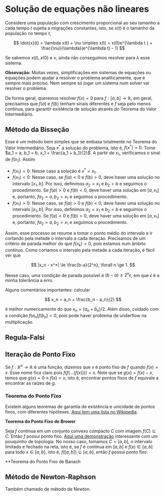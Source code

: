 # Solução de equações não lineares 

Considere uma população com crescimento proporcional ao seu tamanho a cada
tempo $t$ sujeita a migrações constantes, isto, se $x(t)$ é o tamanho da
população no tempo $t$,

$$
\dot{x}(t) = \lambda x(t) + \nu \implies x(t) = x(0)e^{\lambda t } +
\frac{\nu}{\lambda}(e^{\lambda t} - 1)
$$

Se sabemos $x(t), x(0)$ e $\nu$, ainda não conseguimos resolver para $\lambda$
esse sistema. 

**Obsevação:** Muitas vezes, simplificações em sistemas de equações ou
equações podem ajudar a resolver o problema analiticamente, que é sempre mais
preciso. Nem sempre só jogar um sistema num solver vai resolver o problema. 

De forma geral, queremos resolver $f(x) = 0$ para $f : [a,b] \to \mathbb{R}$,
em geral, precisamos que $f(a)$ e $f(b)$ tenham sinais diferentes e $f$ seja
pelo menos contínua, para garantir existência de solução através do Teorema do
Valor Intermediário. 

## Método da Bisseção 

Esse é um método bem simples que se embasa totalmente no Teorema do Valor
Intermediário. Seja $x^*$ a solução do problema, isto é, $f(x^*) = 0$. Tome $a_1 = a, b_1 = b, x_1 = \frac{a_1 + b_1}{2}$. A partir de
$x_1$, verificamos o sinal de $f(x_1)$. Assim

- $f(x_1) = 0$: Nesse caso a solução é $x^* = x_1$. 
- $f(x_1) < 0$: Nesse caso, se $f(a) < 0$ e $f(b) > 0$, deve haver uma solução
  no intervalo $[x_1, b]$. Por isso, definimos $a_2 = x_1$ e $b_2 = b$ e
  seguimos o procedimento. Se $f(a) > 0$ e $f(b) < 0$, deve haver uma solução
  em $[a, x_1]$ e, portanto, $fa_2 = a, b_2 = x_1$ e seguimos o procedimento. 
- $f(x_1) > 0$: Nesse caso, se $f(a) > 0$ e $f(b) < 0$, deve haver  uma solução
  no intervalo $[x_1, b]$. Por isso, definimos $a_2 = x_1$ e $b_2 = b$ e
  seguimos o procedimento. Se $f(a) < 0$ e $f(b) > 0$, deve haver uma solução
  em $[a, x_1]$ e, portanto, $fa_2 = a, b_2 = x_1$ e seguimos o procedimento. 

Assim, esse processo se resume a tomar o ponto médio do intervalo e ir
cortando pela metade o intervalo a cada iteração. Precisamos de um critério de
parada melhor do que $f(x_k) = 0$, pois estamos num âmbito contínuo. Como
cortamos o intervalo pela metade a cada iteração, é fácil ver que 

$$
|x_n - x^*| \le \frac{b-a}{2^n}, \forall n \ge 1.
$$

Nesse caso, uma condição de parada possível é $(b-a) \le 2^n \epsilon$, em que
$\epsilon$ é a minha tolerância a erro. 

Alguns comentários importantes: calcular 

$$
x_n = a_n + \frac{b_n - a_n}{2}
$$

é melhor numericamente do que $x_n = (a_n + b_n)/2$. Além disso, cuidado com a
condição $f(a_n)f(b_n) < 0$, pois pode haver problema de underflow na
multiplicação. 

## Regula-Falsi

## Iteração de Ponto Fixo

Se $f : \mathbb{R}^n \to \mathbb{R}$ é uma função, dizemos que $x$ é ponto
fixo de $f$ quando $f(x) = x$. Esse nome fica claro pois $f(f(\dots(f(x)))) =
x$. Note que se $g(x) = f(x) - x$, temos que $g(x) = 0 \equiv f(x) = x$, isto
é, encontrar pontos fixos de $f$ equivale a encontrar as raízes de $g$. 

### Teorema do Ponto Fixo 

Existem alguns teoremas de garantia de existência e unicidade de pontos fixos,
com diferentes hipóteses. [Aqui tem uma lista no
Wikipedia](https://en.wikipedia.org/wiki/Fixed-point_theorem#List_of_fixed-point_theorems).

**Teorema do Ponto Fixo de Brower**

Seja $f$ contínua em um conjunto convexo compacto $C$ com imagem $f(C)
\subseteq C$. Então $f$ possui ponto fixo. [Aqui uma
demonstração](https://www.math3ma.com/blog/brouwers-fixed-point-theorem-proof)
interessante com um pouquinho de topologia. No nosso caso, tomamos $C =
[a,b]$, o intervalo limitado e fechado na reta, isto é, se $f$ é contínua em $[a,b]$ e $f(x) \in [a,b]$ para todo $x \in [a,b]$, isto
é, $f([a,b]) \subseteq [a,b]$, então $f$ possui ponto fixo. 

**Teorema do Ponto Fixo de Banach

## Método de Newton-Raphson

Também chamado de método de Newton. 
